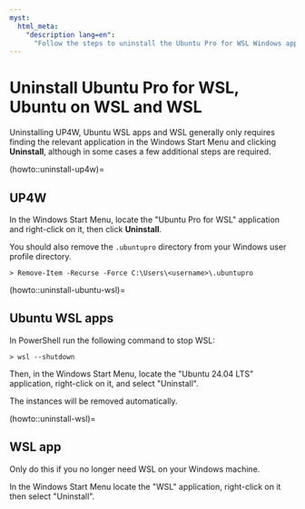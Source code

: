 ```yaml
---
myst:
  html_meta:
    "description lang=en":
      "Follow the steps to uninstall the Ubuntu Pro for WSL Windows application, Ubuntu on WSL instances and WSL itself."
---
```


# Uninstall Ubuntu Pro for WSL, Ubuntu on WSL and WSL

Uninstalling UP4W, Ubuntu WSL apps and WSL generally only requires finding
the relevant application in the Windows Start Menu and clicking **Uninstall**,
although in some cases a few additional steps are required.

(howto::uninstall-up4w)=
## UP4W

In the Windows Start Menu, locate the "Ubuntu Pro for WSL" application and right-click on it, then click **Uninstall**.

You should also remove the `.ubuntupro` directory from your Windows user profile directory.

```text
> Remove-Item -Recurse -Force C:\Users\<username>\.ubuntupro
```

(howto::uninstall-ubuntu-wsl)=
## Ubuntu WSL apps

In PowerShell run the following command to stop WSL:

```text
> wsl --shutdown
```

Then, in the Windows Start Menu, locate the "Ubuntu 24.04 LTS" application, right-click on it, and select "Uninstall".

The instances will be removed automatically.

(howto::uninstall-wsl)=
## WSL app

Only do this if you no longer need WSL on your Windows machine.

In the Windows Start Menu locate the "WSL" application, right-click on it then select "Uninstall".

